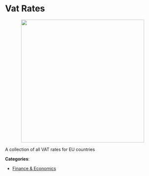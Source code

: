 # Vat Rates
<p align="center">
    <img width="400" src="https://raw.githubusercontent.com/apis-list/apis-list/apis/vat-rates/logo_256x256.png" />
</p>

A collection of all VAT rates for EU countries



**Categories**:
- [Finance & Economics](https://github.com/apis-list/apis-list#finance-and-economics)




